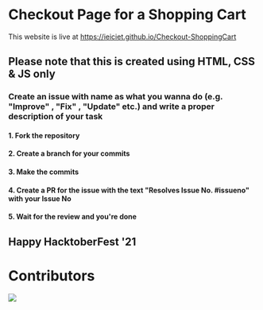 # Checkout Page for a Shopping Cart

This website is live at <https://ieiciet.github.io/Checkout-ShoppingCart>

## Please note that this is created using HTML, CSS & JS only

### Create an issue with name as what you wanna do (e.g. "Improve" , "Fix" , "Update" etc.) and write a proper description of your task

#### 1. Fork the repository

#### 2. Create a branch for your commits

#### 3. Make the commits

#### 4. Create a PR for the issue with the text "Resolves Issue No. #issueno" with your Issue No

#### 5. Wait for the review and you're done

## Happy HacktoberFest '21

# Contributors

<a href="https://github.com/angular/angular-ja/graphs/contributors">
  <img src="https://contrib.rocks/image?repo=ieiciet/Checkout-ShoppingCart" />
</a>
